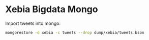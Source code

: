 Xebia Bigdata Mongo
==============

Import tweets into mongo:

```sh
mongorestore -d xebia -c tweets --drop dump/xebia/tweets.bson
```
